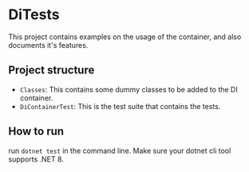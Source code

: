 # DiTests

This project contains examples on the usage of the container, and also documents it's features.

## Project structure
- `Classes`: This contains some dummy classes to be added to the DI container.
- `DiContainerTest`: This is the test suite that contains the tests.

## How to run
run `dotnet test` in the command line. Make sure your dotnet cli tool supports .NET 8.